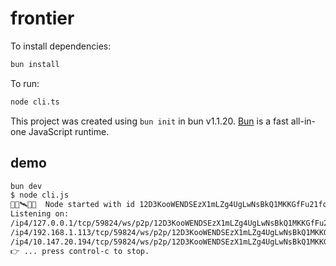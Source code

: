 # frontier

To install dependencies:

```bash
bun install
```

To run:

```bash
node cli.ts
```

This project was created using `bun init` in bun v1.1.20. [Bun](https://bun.sh) is a fast all-in-one JavaScript runtime.

## demo

```bash
bun dev
$ node cli.js
🚀🔭🛰📡🌈  Node started with id 12D3KooWENDSEzX1mLZg4UgLwNsBkQ1MKKGfFu21foBe4uf9YXRr
Listening on:
/ip4/127.0.0.1/tcp/59824/ws/p2p/12D3KooWENDSEzX1mLZg4UgLwNsBkQ1MKKGfFu21foBe4uf9YXRr
/ip4/192.168.1.113/tcp/59824/ws/p2p/12D3KooWENDSEzX1mLZg4UgLwNsBkQ1MKKGfFu21foBe4uf9YXRr
/ip4/10.147.20.194/tcp/59824/ws/p2p/12D3KooWENDSEzX1mLZg4UgLwNsBkQ1MKKGfFu21foBe4uf9YXRr
👉 ... press control-c to stop.
```
